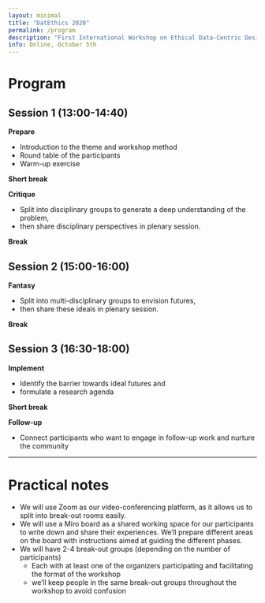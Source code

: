 ```yaml
---
layout: minimal
title: "DatEthics 2020"
permalink: /program
description: "First International Workshop on Ethical Data-Centric Design of Intelligent Behaviour"
info: Online, October 5th
---
```


# Program

## Session 1 (13:00-14:40)

**Prepare**

* Introduction to the theme and workshop method 
* Round table of the participants
* Warm-up exercise

**Short break**

**Critique**

* Split into disciplinary groups to generate a deep understanding of the problem, 
* then share disciplinary perspectives in plenary session.

**Break**

## Session 2 (15:00-16:00)

**Fantasy**

* Split into multi-disciplinary groups to envision futures, 
* then share these ideals in plenary session.

**Break**

## Session 3 (16:30-18:00)

**Implement**

* Identify the barrier towards ideal futures and
* formulate a research agenda

**Short break**

**Follow-up**

* Connect participants who want to engage in follow-up work and nurture the community

---

# Practical notes

* We will use Zoom as our video-conferencing platform, as it allows us to split into break-out rooms easily.
* We will use a Miro board as a shared working space for our participants to write down and share their experiences. We’ll prepare different areas on the board with instructions aimed at guiding the different phases.
* We will have 2-4 break-out groups (depending on the number of participants)
    * Each with at least one of the organizers participating and facilitating the format of the workshop
    * we’ll keep people in the same break-out groups throughout the workshop to avoid confusion
